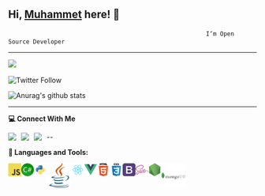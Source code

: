 ## Hi, [Muhammet](http://muhammetcokyaman.com) here! 👋
                                                            I‘m Open Source Developer
--------------------------------------------------------------------------------------------------------------------------------------------------------------------------------
![](https://komarev.com/ghpvc/?username=cokyaman65&color=blue)

![Twitter Follow](https://img.shields.io/twitter/follow/M_ckymn?color=%231DA1F2&logo=twitter&style=for-the-badge)

![Anurag's github stats](https://github-readme-stats.vercel.app/api?username=cokyaman65&show_icons=true&theme=tokyonight)

--------------------------------------------------------------------------------------------------------------------------------------------------------------------------------
 

**💻 Connect With Me**

[<img align="left" width="26px" src="https://cdn.jsdelivr.net/npm/simple-icons@v3/icons/twitter.svg" />](https://twitter.com/M_ckymn)

[<img align="left" width="26px" src="https://cdn.jsdelivr.net/npm/simple-icons@v3/icons/linkedin.svg" />](http://linkedin.com/in/muhammet-çokyaman-ba9591197/)

[<img align="left" width="26px" src="https://cdn.jsdelivr.net/npm/simple-icons@v3/icons/codepen.svg" />](https://codepen.io/cokyaman65)--




**👀 Languages and Tools:**

<img align="left" alt="Javascript" width="26px" src="https://raw.githubusercontent.com/github/explore/80688e429a7d4ef2fca1e82350fe8e3517d3494d/topics/javascript/javascript.png" />

<img align="left" alt="CSharp" width="26px" src="https://raw.githubusercontent.com/github/explore/80688e429a7d4ef2fca1e82350fe8e3517d3494d/topics/csharp/csharp.png" />

<img align="left" alt="CSharp" width="26px" src="https://raw.githubusercontent.com/github/explore/80688e429a7d4ef2fca1e82350fe8e3517d3494d/topics/python/python.png" />

<img align="left" alt="CSharp" width="50px" src="https://raw.githubusercontent.com/github/explore/80688e429a7d4ef2fca1e82350fe8e3517d3494d/topics/java/java.png" />

<img align="left" alt="React" width="26px" src="https://raw.githubusercontent.com/github/explore/80688e429a7d4ef2fca1e82350fe8e3517d3494d/topics/react/react.png" /> 

<img align="left" alt="Vue" width="26px" src="https://raw.githubusercontent.com/github/explore/80688e429a7d4ef2fca1e82350fe8e3517d3494d/topics/vue/vue.png" />

<img align="left" alt="Html5" width="26px" src="https://raw.githubusercontent.com/github/explore/80688e429a7d4ef2fca1e82350fe8e3517d3494d/topics/html/html.png" />

<img align="left" alt="Css" width="26px" src="https://raw.githubusercontent.com/github/explore/80688e429a7d4ef2fca1e82350fe8e3517d3494d/topics/css/css.png" />

<img align="left" alt="Bootstrap" width="26px" src="https://raw.githubusercontent.com/github/explore/80688e429a7d4ef2fca1e82350fe8e3517d3494d/topics/bootstrap/bootstrap.png" />

<img align="left" alt="Css" width="26px" src="https://raw.githubusercontent.com/github/explore/80688e429a7d4ef2fca1e82350fe8e3517d3494d/topics/sass/sass.png" />

<img align="left" alt="Css" width="26px" src="https://raw.githubusercontent.com/github/explore/80688e429a7d4ef2fca1e82350fe8e3517d3494d/topics/nodejs/nodejs.png" />

<img align="left" alt="Css" width="50px" src="https://raw.githubusercontent.com/github/explore/80688e429a7d4ef2fca1e82350fe8e3517d3494d/topics/mongodb/mongodb.png" />




